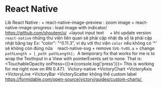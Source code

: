 # React Native
Lib React Native :
+ react-native-image-preview : zoom image
+ react-native-image-progress : load image with indicator/  https://github.com/shoutem/ui
 +layout input text <View>
<KeyboardAwareScrollView>
<TextInput/>
</KeyboardAwareScrollView>   <Spinner/>
</View> + khi update version `react-native` những thư viện liên quan sẽ phải cập nhật đa số là phải cập nhật bằng tay Ex:  ”color": "^0.11.3",
ví dụ với thư viện `color` nếu không có ‘^’ sẽ không còn đúng nữa   
react-native-svg + remove `SVG-tvOS.a` + change `pathLength = [_path pathLength];` 
A temporary fix that works for me is to wrap the TextInput in a View with pointerEvents set to none.
That is:
<TouchableOpacity onPress={()=>{console.log('press')}}>
<View pointerEvents='none'>
<TextInput editable={false} />
</View>
</TouchableOpacity>
This is working for me right now on RN 0.47.1. 
Victory-native +VictoryChart +VictoryAxis +VictoryLine +VictoryBar +VictoryScatter không thể custom label https://formidable.com/open-source/victory/guides/custom-charts/ 





